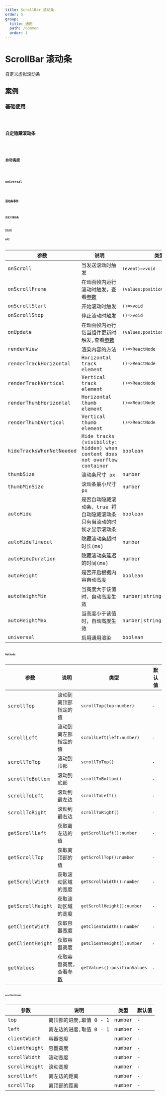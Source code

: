 ```yaml
---
title: ScrollBar 滚动条
order: 5
group:
  title: 通用
  path: /common
  order: 1
---
```


# ScrollBar 滚动条

自定义虚拟滚动条

## 案例

### 基础使用

<code src="./demo/basic.tsx" />

### 自定隐藏滚动条

<code src="./demo/autoHide.tsx" />

### 自动高度

<code src="./demo/autoHeight.tsx" />

### universal

<code src="./demo/universal.tsx" />

### 滚动条事件

<code src="./demo/event.tsx" />

### 自定义滚动条

<code src="./demo/customization.tsx" />

[更多案例](https://github.com/malte-wessel/react-custom-scrollbars/blob/master/docs/customization.md)

## API

| 参数                    | 说明                                                                      | 类型                            | 默认值 |
| ----------------------- | ------------------------------------------------------------------------- | ------------------------------- | ------ |
| onScroll                | 当发送滚动时触发                                                          | `(event)=>void`                 | -      |
| onScrollFrame           | 在动画帧内运行滚动时触发，查看[参数](#positionvalues)                     | `(values:positionValues)=>void` | -      |
| onScrollStart           | 开始滚动时触发                                                            | `()=>void`                      | -      |
| onScrollStop            | 停止滚动时触发                                                            | `()=>void`                      | -      |
| onUpdate                | 在动画帧内运行每当组件更新时触发,查看[参数](#positionvalues)              | `(values:positionValues)=>void` | -      |
| renderView              | 渲染内容的方法                                                            | `()=>ReactNode`                 | -      |
| renderTrackHorizontal   | Horizontal track element                                                  | `()=>ReactNode`                 | -      |
| renderTrackVertical     | Vertical track element                                                    | `()=>ReactNode`                 | -      |
| renderThumbHorizontal   | Horizontal thumb element                                                  | `()=>ReactNode`                 | -      |
| renderThumbVertical     | Vertical thumb element                                                    | `()=>ReactNode`                 | -      |
| hideTracksWhenNotNeeded | Hide tracks (visibility: hidden) when content does not overflow container | boolean                         | false  |
| thumbSize               | 滚动条尺寸 px                                                             | number                          | -      |
| thumbMinSize            | 滚动条最小尺寸 px                                                         | number                          | 30     |
| autoHide                | 是否自动隐藏滚动条，true 将自动隐藏滚动条只有当滚动的时候才显示滚动条     | boolean                         | false  |
| autoHideTimeout         | 隐藏滚动条超时时长(ms)                                                    | number                          | 1000   |
| autoHideDuration        | 隐藏滚动条延迟的时间(ms)                                                  | number                          | 200    |
| autoHeight              | 是否开启根据内容自动高度                                                  | boolean                         | false  |
| autoHeightMin           | 当高度大于该值时，自动高度生效                                            | number\|string                  | 0      |
| autoHeightMax           | 当高度小于该值时，自动高度生效                                            | number\|string                  | 200    |
| universal               | 启用通用渲染                                                              | boolean                         | false  |

## Methods

| 参数            | 说明                                     | 类型                         | 默认值 |
| --------------- | ---------------------------------------- | ---------------------------- | ------ |
| scrollTop       | 滚动到离顶部指定的值                     | `scrollTop(top:number)`      | -      |
| scrollLeft      | 滚动到离左部指定的值                     | `scrollLeft(left:number)`    | -      |
| scrollToTop     | 滚动到顶部                               | `scrollToTop()`              | -      |
| scrollToBottom  | 滚动到底部                               | `scrollToBottom()`           | -      |
| scrollToLeft    | 滚动到最左边                             | `scrollToLeft()`             | -      |
| scrollToRight   | 滚动到最右边                             | `scrollToRight()`            | -      |
| getScrollLeft   | 获取离左边的值                           | `getScrollLeft():number`     | -      |
| getScrollTop    | 获取离顶部的值                           | `getScrollTop():number`      | -      |
| getScrollWidth  | 获取滚动区域的宽度                       | `getScrollWidth():number`    | -      |
| getScrollHeight | 获取滚动区域的高度                       | `getScrollHeight():number`   | -      |
| getClientWidth  | 获取容器宽度                             | `getClientWidth():number`    | -      |
| getClientHeight | 获取容器高度                             | `getClientHeight():number`   | -      |
| getValues       | 获取容器高度,查看[参数](#positionvalues) | `getValues():positionValues` | -      |

### positionValues

| 参数         | 说明                    | 类型   | 默认值 |
| ------------ | ----------------------- | ------ | ------ |
| top          | 离顶部的进度,取值 0 - 1 | number | -      |
| left         | 离左边的进度,取值 0 - 1 | number | -      |
| clientWidth  | 容器宽度                | number | -      |
| clientHeight | 容器高度                | number | -      |
| scrollWidth  | 滚动宽度                | number | -      |
| scrollHeight | 滚动高度                | number | -      |
| scrollLeft   | 离左边的距离            | number | -      |
| scrollTop    | 离顶部的距离            | number | -      |
